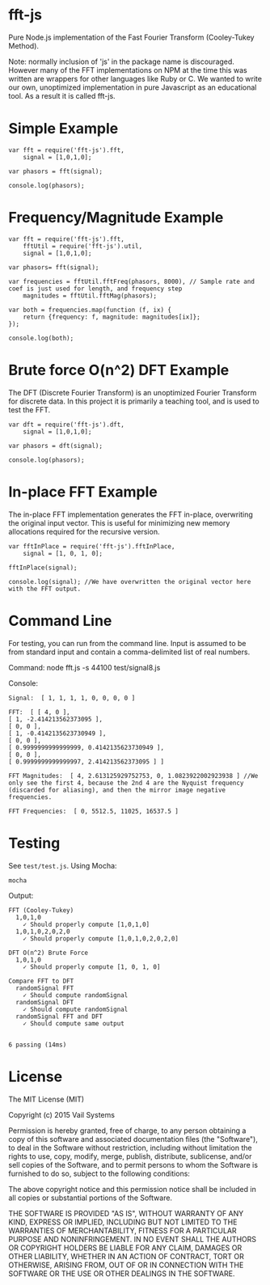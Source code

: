 # fft-js
Pure Node.js implementation of the Fast Fourier Transform (Cooley-Tukey Method).

Note: normally inclusion of 'js' in the package name is discouraged. However many of the FFT implementations on NPM at the time this was written are wrappers for other languages like Ruby or C. We wanted to write our own, unoptimized implementation in pure Javascript as an educational tool. As a result it is called fft-js.

# Simple Example

    var fft = require('fft-js').fft,
        signal = [1,0,1,0];

    var phasors = fft(signal);

    console.log(phasors);

# Frequency/Magnitude Example

    var fft = require('fft-js').fft,
        fftUtil = require('fft-js').util,
        signal = [1,0,1,0];

    var phasors= fft(signal);

    var frequencies = fftUtil.fftFreq(phasors, 8000), // Sample rate and coef is just used for length, and frequency step
        magnitudes = fftUtil.fftMag(phasors); 

    var both = frequencies.map(function (f, ix) {
        return {frequency: f, magnitude: magnitudes[ix]};
    });

    console.log(both);
    
# Brute force O(n^2) DFT Example

The DFT (Discrete Fourier Transform) is an unoptimized Fourier Transform for discrete data. In this project it is primarily a teaching tool, and is used to test the FFT.

    var dft = require('fft-js').dft,
        signal = [1,0,1,0];
    
    var phasors = dft(signal);
    
    console.log(phasors);

# In-place FFT Example

The in-place FFT implementation generates the FFT in-place, overwriting the original input vector. This is useful for minimizing new memory allocations required for the recursive version.

    var fftInPlace = require('fft-js').fftInPlace,
        signal = [1, 0, 1, 0];
        
    fftInPlace(signal);
    
    console.log(signal); //We have overwritten the original vector here with the FFT output.

# Command Line

For testing, you can run from the command line. Input is assumed to be from standard input and contain
a comma-delimited list of real numbers.

Command:
    node fft.js -s 44100 test/signal8.js

Console:

    Signal:  [ 1, 1, 1, 1, 0, 0, 0, 0 ]

    FFT:  [ [ 4, 0 ],
    [ 1, -2.414213562373095 ],
    [ 0, 0 ],
    [ 1, -0.4142135623730949 ],
    [ 0, 0 ],
    [ 0.9999999999999999, 0.4142135623730949 ],
    [ 0, 0 ],
    [ 0.9999999999999997, 2.414213562373095 ] ]

    FFT Magnitudes:  [ 4, 2.613125929752753, 0, 1.0823922002923938 ] //We only see the first 4, because the 2nd 4 are the Nyquist frequency (discarded for aliasing), and then the mirror image negative frequencies.

    FFT Frequencies:  [ 0, 5512.5, 11025, 16537.5 ]

# Testing

See `test/test.js`. Using Mocha:

    mocha

Output:

    FFT (Cooley-Tukey)
      1,0,1,0
        ✓ Should properly compute [1,0,1,0]
      1,0,1,0,2,0,2,0
        ✓ Should properly compute [1,0,1,0,2,0,2,0]
  
    DFT O(n^2) Brute Force
      1,0,1,0
        ✓ Should properly compute [1, 0, 1, 0]
  
    Compare FFT to DFT
      randomSignal FFT
        ✓ Should compute randomSignal
      randomSignal DFT
        ✓ Should compute randomSignal
      randomSignal FFT and DFT
        ✓ Should compute same output
  
  
    6 passing (14ms)

# License 

The MIT License (MIT)

Copyright (c) 2015 Vail Systems

Permission is hereby granted, free of charge, to any person obtaining a copy
of this software and associated documentation files (the "Software"), to deal
in the Software without restriction, including without limitation the rights
to use, copy, modify, merge, publish, distribute, sublicense, and/or sell
copies of the Software, and to permit persons to whom the Software is
furnished to do so, subject to the following conditions:

The above copyright notice and this permission notice shall be included in all
copies or substantial portions of the Software.

THE SOFTWARE IS PROVIDED "AS IS", WITHOUT WARRANTY OF ANY KIND, EXPRESS OR
IMPLIED, INCLUDING BUT NOT LIMITED TO THE WARRANTIES OF MERCHANTABILITY,
FITNESS FOR A PARTICULAR PURPOSE AND NONINFRINGEMENT. IN NO EVENT SHALL THE
AUTHORS OR COPYRIGHT HOLDERS BE LIABLE FOR ANY CLAIM, DAMAGES OR OTHER
LIABILITY, WHETHER IN AN ACTION OF CONTRACT, TORT OR OTHERWISE, ARISING FROM,
OUT OF OR IN CONNECTION WITH THE SOFTWARE OR THE USE OR OTHER DEALINGS IN THE
SOFTWARE.
